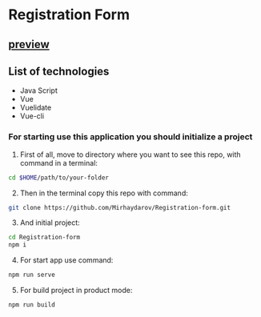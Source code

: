 # Registration Form
## [preview](https://mirhaydarov.github.io/form/)

## List of technologies
- Java Script
- Vue
- Vuelidate
- Vue-cli

### For starting use this application you should initialize a project

1. First of all, move to directory where you want to see this repo, with command in a terminal:

```zsh
cd $HOME/path/to/your-folder
```

2. Then in the terminal copy this repo with command:
```zsh
git clone https://github.com/Mirhaydarov/Registration-form.git
```

3. And initial project:
```zsh
cd Registration-form
npm i
```

4. For start app use command:
```zsh
npm run serve
```

5. For build project in product mode:
```zsh
npm run build
```
